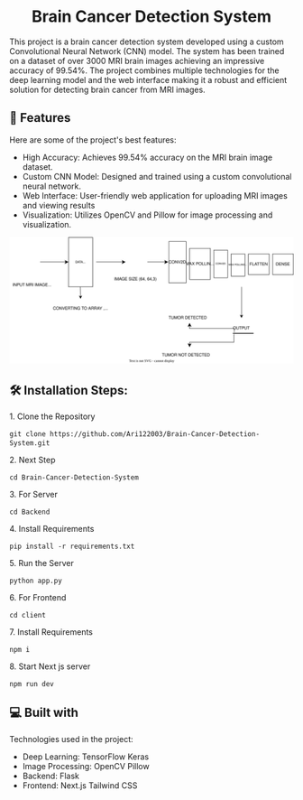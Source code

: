 <h1 align="center" id="title">Brain Cancer Detection System</h1>

<p id="description">This project is a brain cancer detection system developed using a custom Convolutional Neural Network (CNN) model. The system has been trained on a dataset of over 3000 MRI brain images achieving an impressive accuracy of 99.54%. The project combines multiple technologies for the deep learning model and the web interface making it a robust and efficient solution for detecting brain cancer from MRI images.</p>

  
  
<h2>🧐 Features</h2>

Here are some of the project's best features:

*   High Accuracy: Achieves 99.54% accuracy on the MRI brain image dataset.
*   Custom CNN Model: Designed and trained using a custom convolutional neural network.
*   Web Interface: User-friendly web application for uploading MRI images and viewing results
*   Visualization: Utilizes OpenCV and Pillow for image processing and visualization.


![Alt text](https://github.com/Ari122003/Brain-Cancer-Detection-System/blob/master/Untitled%20Diagram.drawio.svg)
<h2>🛠️ Installation Steps:</h2>

<p>1. Clone the Repository</p>

```
git clone https://github.com/Ari122003/Brain-Cancer-Detection-System.git
```

<p>2. Next Step</p>

```
cd Brain-Cancer-Detection-System
```

<p>3. For Server</p>

```
cd Backend
```

<p>4. Install Requirements</p>

```
pip install -r requirements.txt
```

<p>5. Run the Server</p>

```
python app.py
```

<p>6. For Frontend</p>

```
cd client
```

<p>7. Install Requirements</p>

```
npm i
```

<p>8. Start Next js server</p>

```
npm run dev
```


  
  
<h2>💻 Built with</h2>

Technologies used in the project:

*   Deep Learning: TensorFlow Keras
*   Image Processing: OpenCV Pillow
*   Backend: Flask
*   Frontend: Next.js Tailwind CSS

